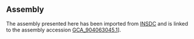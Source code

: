 **Assembly**
--------

The assembly presented here has been imported from [INSDC](http://www.insdc.org) and is linked to the assembly accession [GCA\_904063045.1](http://www.ebi.ac.uk/ena/data/view/GCA_904063045.1)].
